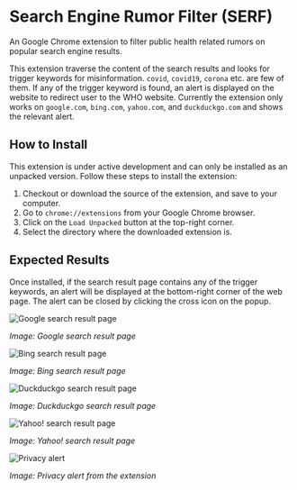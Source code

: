 # Search Engine Rumor Filter (SERF)
An Google Chrome extension to filter public health related rumors on popular search engine results.

This extension traverse the content of the search results and looks for trigger keywords for misinformation. `covid`, `covid19`, `corona` etc. are few of them. If any of the trigger keyword is found, an alert is displayed on the website to redirect user to the WHO website. Currently the extension only works on `google.com`, `bing.com`, `yahoo.com`, and `duckduckgo.com` and shows the relevant alert.

## How to Install
This extension is under active development and can only be installed as an unpacked version. Follow these steps to install the extension:
1. Checkout or download the source of the extension, and save to your computer.  
2. Go to `chrome://extensions` from your Google Chrome browser.
3. Click on the `Load Unpacked` button at the top-right corner.
4. Select the directory where the downloaded extension is.

## Expected Results
Once installed, if the search result page contains any of the trigger keywords, an alert will be displayed at the bottom-right corner of the web page. The alert can be closed by clicking the cross icon on the popup.

![Google search result page](https://i.imgur.com/vTlTK25.png)

_Image: Google search result page_

![Bing search result page](https://imgur.com/EcnVeoR.png)

_Image: Bing search result page_

![Duckduckgo search result page](https://imgur.com/WMCStDR.png)

_Image: Duckduckgo search result page_

![Yahoo! search result page](https://imgur.com/eHuIcBW.png)

_Image: Yahoo! search result page_

![Privacy alert](https://imgur.com/xq2lPc0.png)

_Image: Privacy alert from the extension_
